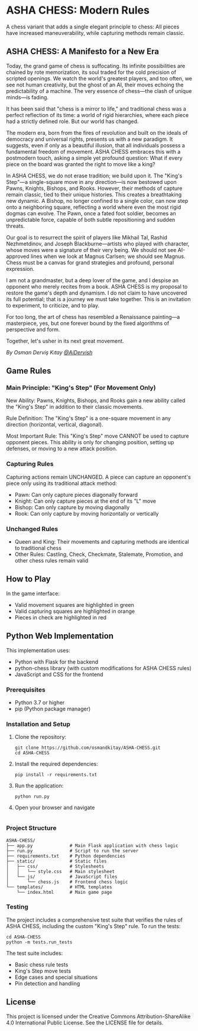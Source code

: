 # ASHA CHESS: Modern Rules

A chess variant that adds a single elegant principle to chess: All pieces have increased maneuverability, while capturing methods remain classic.

## ASHA CHESS: A Manifesto for a New Era

Today, the grand game of chess is suffocating. Its infinite possibilities are chained by rote memorization, its soul traded for the cold precision of scripted openings. We watch the world's greatest players, and too often, we see not human creativity, but the ghost of an AI, their moves echoing the predictability of a machine. The very essence of chess—the clash of unique minds—is fading.

It has been said that "chess is a mirror to life," and traditional chess was a perfect reflection of its time: a world of rigid hierarchies, where each piece had a strictly defined role. But our world has changed.

The modern era, born from the fires of revolution and built on the ideals of democracy and universal rights, presents us with a new paradigm. It suggests, even if only as a beautiful illusion, that all individuals possess a fundamental freedom of movement. ASHA CHESS embraces this with a postmodern touch, asking a simple yet profound question: What if every piece on the board was granted the right to move like a king?

In ASHA CHESS, we do not erase tradition; we build upon it. The "King's Step"—a single-square move in any direction—is now bestowed upon Pawns, Knights, Bishops, and Rooks. However, their methods of capture remain classic, tied to their unique histories. This creates a breathtaking new dynamic. A Bishop, no longer confined to a single color, can now step onto a neighboring square, reflecting a world where even the most rigid dogmas can evolve. The Pawn, once a fated foot soldier, becomes an unpredictable force, capable of both subtle repositioning and sudden threats.

Our goal is to resurrect the spirit of players like Mikhail Tal, Rashid Nezhmetdinov, and Joseph Blackburne—artists who played with character, whose moves were a signature of their very being. We should not see AI-approved lines when we look at Magnus Carlsen; we should see Magnus. Chess must be a canvas for grand strategies and profound, personal expression.

I am not a grandmaster, but a deep lover of the game, and I despise an opponent who merely recites from a book. ASHA CHESS is my proposal to restore the game's depth and dynamism. I do not claim to have uncovered its full potential; that is a journey we must take together. This is an invitation to experiment, to criticize, and to play.

For too long, the art of chess has resembled a Renaissance painting—a masterpiece, yes, but one forever bound by the fixed algorithms of perspective and form.

Together, let's usher in its next great movement.

*By Osman Derviş Kıtay [@AiDervish](https://x.com/AiDervish)*

## Game Rules

### Main Principle: "King's Step" (For Movement Only)

New Ability: Pawns, Knights, Bishops, and Rooks gain a new ability called the "King's Step" in addition to their classic movements.

Rule Definition: The "King's Step" is a one-square movement in any direction (horizontal, vertical, diagonal).

Most Important Rule: This "King's Step" move CANNOT be used to capture opponent pieces. This ability is only for changing position, setting up defenses, or moving to a new attack position.

### Capturing Rules

Capturing actions remain UNCHANGED. A piece can capture an opponent's piece only using its traditional attack method:

- Pawn: Can only capture pieces diagonally forward
- Knight: Can only capture pieces at the end of its "L" move
- Bishop: Can only capture by moving diagonally
- Rook: Can only capture by moving horizontally or vertically

### Unchanged Rules

- Queen and King: Their movements and capturing methods are identical to traditional chess
- Other Rules: Castling, Check, Checkmate, Stalemate, Promotion, and other chess rules remain valid

## How to Play

In the game interface:
- Valid movement squares are highlighted in green
- Valid capturing squares are highlighted in orange
- Pieces in check are highlighted in red

## Python Web Implementation

This implementation uses:
- Python with Flask for the backend
- python-chess library (with custom modifications for ASHA CHESS rules)
- JavaScript and CSS for the frontend

### Prerequisites

- Python 3.7 or higher
- pip (Python package manager)

### Installation and Setup

1. Clone the repository:
   ```
   git clone https://github.com/osmandkitay/ASHA-CHESS.git
   cd ASHA-CHESS
   ```

2. Install the required dependencies:
   ```
   pip install -r requirements.txt
   ```

3. Run the application:
   ```
   python run.py
   ```

4. Open your browser and navigate 
   ```

### Project Structure

```
ASHA-CHESS/
├── app.py              # Main Flask application with chess logic
├── run.py              # Script to run the server
├── requirements.txt    # Python dependencies
├── static/             # Static files
│   ├── css/            # Stylesheets
│   │   └── style.css   # Main stylesheet
│   └── js/             # JavaScript files
│       └── chess.js    # Frontend chess logic
└── templates/          # HTML templates
    └── index.html      # Main game page
```

### Testing

The project includes a comprehensive test suite that verifies the rules of ASHA CHESS, including the custom "King's Step" rule. To run the tests:

```
cd ASHA-CHESS
python -m tests.run_tests
```

The test suite includes:
- Basic chess rule tests
- King's Step move tests
- Edge cases and special situations
- Pin detection and handling

## License

This project is licensed under the Creative Commons Attribution-ShareAlike 4.0 International Public License. See the LICENSE file for details.
